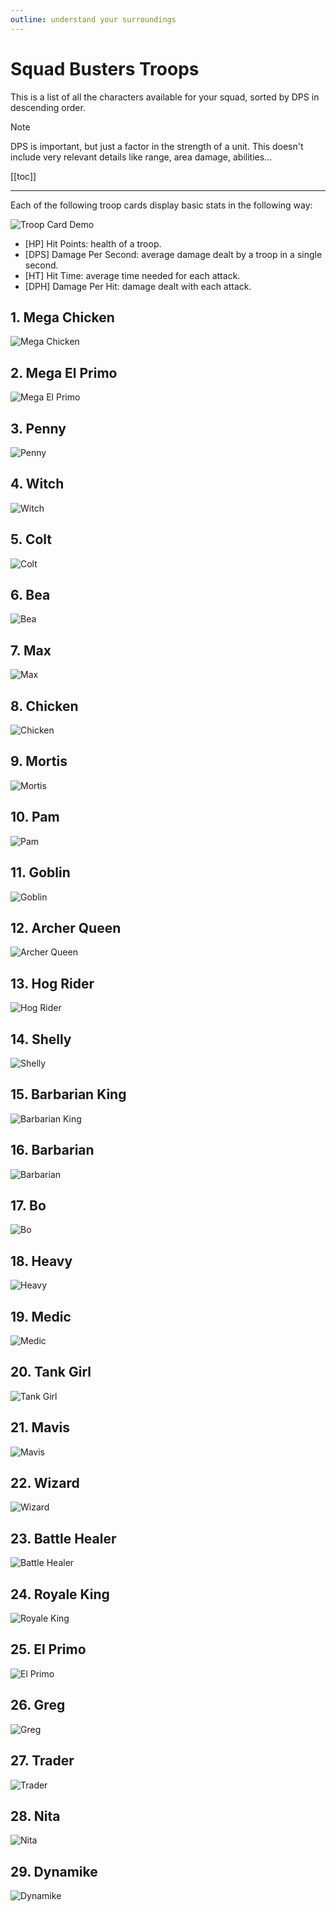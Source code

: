 ```yaml
---
outline: understand your surroundings
---
```


# Squad Busters Troops

This is a list of all the characters available for your squad, sorted by DPS in descending order.

> [!NOTE]
> DPS is important, but just a factor in the strength of a unit. This doesn't include very relevant details like range, area damage, abilities...

[[toc]]

____


Each of the following troop cards display basic stats in the following way:

![Troop Card Demo](/assets/sb_character_card_demo.png)

- [HP] Hit Points: health of a troop.
- [DPS] Damage Per Second: average damage dealt by a troop in a single second.
- [HT] Hit Time: average time needed for each attack.
- [DPH] Damage Per Hit: damage dealt with each attack.

## 1. Mega Chicken

![Mega Chicken](/assets/sb_character_card_1_mega-chicken.png)

## 2. Mega El Primo

![Mega El Primo](/assets/sb_character_card_1_mega-el-primo.png)

## 3. Penny

![Penny](/assets/sb_character_card_1_penny.png)

## 4. Witch

![Witch](/assets/sb_character_card_1_witch.png)

## 5. Colt

![Colt](/assets/sb_character_card_1_colt.png)

## 6. Bea

![Bea](/assets/sb_character_card_1_bea.png)

## 7. Max

![Max](/assets/sb_character_card_1_max.png)

## 8. Chicken

![Chicken](/assets/sb_character_card_1_chicken.png)

## 9. Mortis

![Mortis](/assets/sb_character_card_1_mortis.png)

## 10. Pam

![Pam](/assets/sb_character_card_1_pam.png)

## 11. Goblin

![Goblin](/assets/sb_character_card_1_goblin.png)

## 12. Archer Queen

![Archer Queen](/assets/sb_character_card_1_archer-queen.png)

## 13. Hog Rider

![Hog Rider](/assets/sb_character_card_1_hog-rider.png)

## 14. Shelly

![Shelly](/assets/sb_character_card_1_shelly.png)

## 15. Barbarian King

![Barbarian King](/assets/sb_character_card_1_barbarian-king.png)

## 16. Barbarian

![Barbarian](/assets/sb_character_card_1_barbarian.png)

## 17. Bo

![Bo](/assets/sb_character_card_1_bo.png)

## 18. Heavy

![Heavy](/assets/sb_character_card_1_heavy.png)

## 19. Medic

![Medic](/assets/sb_character_card_1_medic.png)

## 20. Tank Girl

![Tank Girl](/assets/sb_character_card_1_tank-girl.png)

## 21. Mavis

![Mavis](/assets/sb_character_card_1_mavis.png)

## 22. Wizard

![Wizard](/assets/sb_character_card_1_wizard.png)

## 23. Battle Healer

![Battle Healer](/assets/sb_character_card_1_battle-healer.png)

## 24. Royale King

![Royale King](/assets/sb_character_card_1_royale-king.png)

## 25. El Primo

![El Primo](/assets/sb_character_card_1_el-primo.png)

## 26. Greg

![Greg](/assets/sb_character_card_1_greg.png)

## 27. Trader

![Trader](/assets/sb_character_card_1_trader.png)

## 28. Nita

![Nita](/assets/sb_character_card_1_nita.png)

## 29. Dynamike

![Dynamike](/assets/sb_character_card_1_dynamike.png)